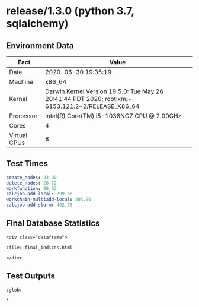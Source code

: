 # release/1.3.0 (python 3.7, sqlalchemy)

## Environment Data

Fact         | Value
-------------|-----------------------------------------------------------
Date         | 2020-06-30 19:35:19
Machine      | x86_64
Kernel       | Darwin Kernel Version 19.5.0: Tue May 26 20:41:44 PDT 2020; root:xnu-6153.121.2~2/RELEASE_X86_64
Processor    | Intel(R) Core(TM) i5-1038NG7 CPU @ 2.00GHz
Cores        | 4
Virtual CPUs | 8

## Test Times

```yaml
create_nodes: 23.90
delete_nodes: 28.72
workfunction: 98.93
calcjob-add-local: 299.66
workchain-multiadd-local: 203.90
calcjob-add-slurm: 492.76

```

## Final Database Statistics

```{raw} html
<div class="dataframe">
```

```{raw} html
:file: final_indices.html
```

```{raw} html
</div>
```

## Test Outputs

```{toctree}
:glob:

*
```
